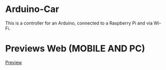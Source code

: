 # Arduino-Car
This is a controller for an Arduino, connected to a Raspberry Pi and via Wi-Fi.
# Previews Web (MOBILE AND PC)
[Preview](https://github.com/Arnau029/Arduino-Car/blob/main/Image/DESKTOP_APP_WEB.PNG)
